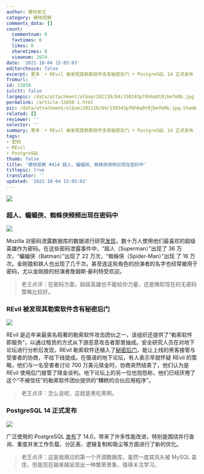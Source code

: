 ```yaml
---
author: 硬核老王
category: 硬核观察
comments_data: []
count:
  commentnum: 0
  favtimes: 0
  likes: 0
  sharetimes: 0
  viewnum: 2674
date: '2021-10-04 15:05:03'
editorchoice: false
excerpt: 更多：• REvil 被发现其勒索软件含有秘密后门 • PostgreSQL 14 正式发布
fromurl: ''
id: 13850
islctt: false
largepic: /data/attachment/album/202110/04/150343pf0h6q0t0jbmfm9b.jpg
permalink: /article-13850-1.html
pic: /data/attachment/album/202110/04/150343pf0h6q0t0jbmfm9b.jpg.thumb.jpg
related: []
reviewer: ''
selector: ''
summary: 更多：• REvil 被发现其勒索软件含有秘密后门 • PostgreSQL 14 正式发布
tags:
- 密码
- REvil
- PostgreSQL
thumb: false
title: '硬核观察 #414 超人、蝙蝠侠、蜘蛛侠频频出现在密码中'
titlepic: true
translator: ''
updated: '2021-10-04 15:05:03'
---
```


![](/data/attachment/album/202110/04/150343pf0h6q0t0jbmfm9b.jpg)


### 超人、蝙蝠侠、蜘蛛侠频频出现在密码中


![](/data/attachment/album/202110/04/150355ageo4272fwn11e5o.jpg)


Mozilla 对密码泄露数据库的数据进行研究[发现](https://blog.mozilla.org/en/mozilla/news/superhero-passwords-may-be-your-kryptonite-wherever-you-go-online/)，数十万人使用他们最喜欢的超级英雄作为密码。在这些密码泄露事件中，“超人（Superman）”出现了 36 万次，“蝙蝠侠（Batman）”出现了 22 万次，“蜘蛛侠（Spider-Man）”出现 了 16 万次。金刚狼和铁人也出现了几千次。甚至连这些角色的扮演者的名字也经常被用于密码，尤以金刚狼的扮演者詹姆斯·豪利特受欢迎。



> 
> 老王点评：在密码方面，超级英雄也不能给你力量，还是微软现在的无密码策略比较好。
> 
> 
> 


### REvil 被发现其勒索软件含有秘密后门


![](/data/attachment/album/202110/04/150430sxciyny4f8ztmeui.jpg)


REvil 是近年来最臭名昭著的勒索软件攻击团伙之一，该组织还提供了“勒索软件即服务”，以通过租赁的方式从下游恶意攻击者那里抽成。安全研究人员在对地下论坛进行分析后发现，REvil 勒索软件还植入了[秘密后门](https://www.zdnet.com/article/these-ransomware-crooks-are-complaining-they-are-getting-ripped-off-by-other-ransomware-crooks/)，能让上线的黑客接管与受害者的协商，不给下线提成。在俄语的地下论坛，有人表示早就怀疑 REvil 的策略，他们与一名受害者讨论 700 万美元赎金时，协商突然结束了，他们认为是 REvil 使用后门接管了赎金谈判。地下论坛上的另一位也抱怨称，他们已经厌倦了这个“不被信任”的勒索软件团伙提供的“糟糕的合伙应用程序”。



> 
> 老王点评：怎么说呢，这就是黑吃黑啊。
> 
> 
> 


### PostgreSQL 14 正式发布


![](/data/attachment/album/202110/04/150447dca6w0l9asezd9tr.jpg)


广泛使用的 PostgreSQL [发布](https://www.postgresql.org/docs/14/release-14.html)了 14.0，带来了许多性能改进，特别是围绕并行查询、重度并发工作负载、分区表、逻辑复制和吸尘等方面进行了新的优化。



> 
> 老王点评：这是我用过的第一个开源数据库，虽然一度其风头被 MySQL 盖住，但是现在越来越呈现出一种繁荣景象，值得关注学习。
> 
> 
>